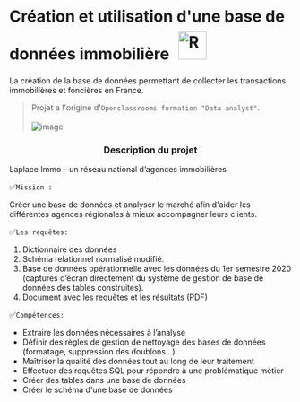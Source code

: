 # Création et utilisation d'une base de données immobilière <a href="https://www.r-project.org/" target="_blank"><img style="margin: 10px" src="https://profilinator.rishav.dev/skills-assets/r.svg" alt="R" height="50" /></a>

 La création de la base de données permettant de collecter les transactions immobilières et foncières en France.

> Projet  a l'origine d'`Openclassrooms formation "Data analyst"`.  <br> <br>
![image](https://github.com/ElenaBayk/Base_de_donnees_immobiliere_SQL/assets/141257192/608c450b-6067-4dd3-bbf2-87b950ee7644)





###  <div align="center"> **Description du projet**</div>




 Laplace Immo - un réseau national d’agences immobilières
 

✅`Mission :`

Créer une base de  données et analyser le marché afin d'aider les différentes agences régionales à mieux accompagner leurs clients.

✅`Les requêtes:`


1. Dictionnaire des données
2. Schéma relationnel normalisé modifié.
3. Base de données opérationnelle avec les données du 1er semestre 2020 (captures
d’écran directement du système de gestion de base de données des tables
construites).
4. Document avec les requêtes et les résultats (PDF)

✅`Compétences:`

-	Extraire les données nécessaires à l’analyse<br>
-	Définir des règles de gestion de nettoyage des bases de données (formatage, suppression des doublons…)<br>
-	Maîtriser la qualité des données tout au long de leur traitement<br>
- Effectuer des requêtes SQL pour répondre à une problématique métier
- Créer des tables dans une base de données
- Créer le schéma d'une base de données



